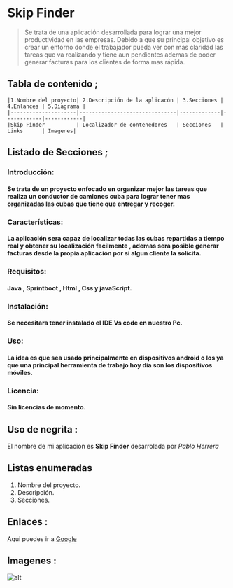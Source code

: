# Skip Finder
   > Se trata de una aplicación desarrollada para lograr una mejor productividad en las empresas. Debido a que su principal objetivo es crear un entorno donde el trabajador pueda ver con mas claridad las tareas que va realizando y tiene aun pendientes ademas de poder generar facturas para los clientes de forma mas rápida.


## Tabla de contenido ;
    |1.Nombre del proyecto| 2.Descripción de la aplicacón | 3.Secciones | 4.Enlances | 5.Diagrama | 
    |---------------------|-------------------------------|-------------|------------|------------| 
    |Skip Finder          | Localizador de contenedores   | Secciones   | Links      | Imagenes|

## Listado de Secciones ;

### Introducción:
#### Se trata de un proyecto enfocado en organizar mejor las tareas que realiza un conductor de camiones cuba para lograr tener mas organizadas las cubas que tiene que entregar y recoger.

### Características:
#### La aplicación sera capaz de localizar todas las cubas repartidas a tiempo real y obtener su localización facilmente , ademas sera posible generar facturas desde la propia aplicación por si algun cliente la solicita.

### Requisitos:
#### Java , Sprintboot , Html , Css y javaScript.

### Instalación:
#### Se necesitara tener instalado el IDE Vs code en nuestro Pc.

### Uso:
#### La idea es que sea usado principalmente en dispositivos android o Ios ya que una principal herramienta de trabajo hoy dia son los dispositivos móviles.

### Licencia:
#### Sin licencias de momento.
    
## Uso de negrita :
El nombre de mi aplicación es **Skip Finder** desarrolada por *Pablo Herrera*
## Listas enumeradas
1. Nombre del proyecto.
2. Descripción.
3. Secciones.

## Enlaces :
Aqui puedes ir a [Google](https://www.google.es)

## Imagenes :
![alt](https://cubasmsevilla.es/wp-content/uploads/2024/04/cropped-camionlogofinaldeverdad-2-1024x660.png)